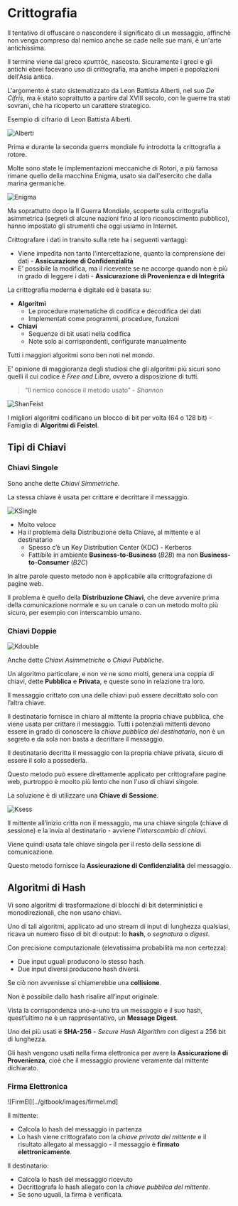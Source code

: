 # Crittografia

Il tentativo di offuscare o nascondere il significato di un messaggio, affinchè non venga compreso dal nemico anche se cade nelle sue mani, è un'arte antichissima.

Il termine viene dal greco κρυπτóς, nascosto. Sicuramente i greci e gli antichi ebrei facevano uso di crittografia, ma anche imperi e popolazioni dell'Asia antica.

L'argomento è stato sistematizzato da Leon Battista Alberti, nel suo _De Cifris_, ma è stato soprattutto a partire dal XVIII secolo, con le guerre tra stati sovrani, che ha ricoperto un carattere strategico.

Esempio di cifrario di Leon Battista Alberti.

![Alberti](../gitbook/images/alberti.png)

Prima e durante la seconda guerrs mondiale fu introdotta la crittografia a rotore.

Molte sono state le implementazioni meccaniche di Rotori, a più famosa rimane quello della macchina Enigma, usato sia dall'esercito che dalla marina germaniche.

![Enigma](../gitbook/images/enigma.png)

Ma soprattutto dopo la II Guerra Mondiale, scoperte sulla crittografia asimmetrica (segreti di alcune nazioni fino al loro riconoscimento pubblico), hanno impostato gli strumenti che oggi usiamo in Internet.

Crittografare i dati in transito sulla rete ha i seguenti vantaggi:

* Viene impedita non tanto l’intercettazione, quanto la comprensione dei dati - **Assicurazione di Confidenzialità**
* E’ possibile la modifica, ma il ricevente se ne accorge quando non è più in grado di leggere i dati - **Assicurazione di Provenienza e di Integrità**

La crittografia moderna è digitale ed è basata su:

* **Algoritmi**
  * Le procedure matematiche di codifica e decodifica dei dati
  * Implementati come programmi, procedure, funzioni
* **Chiavi**
  * Sequenze di bit usati nella codifica
  * Note solo ai corrispondenti, configurate manualmente

Tutti i maggiori algoritmi sono ben noti nel mondo.

E' opinione di maggioranza degli studiosi che gli algoritmi più sicuri sono quelli il cui codice è _Free and Libre_, ovvero a disposizione di tutti.

> “Il nemico conosce il metodo usato” - _Shannon_

![ShanFeist](../gitbook/images/shanfeist.png)

I migliori algoritmi codificano un blocco di bit per volta (64 o 128 bit) - Famiglia di **Algoritmi di Feistel**.

## Tipi di Chiavi

### Chiavi Singole

Sono anche dette _Chiavi Simmetriche_.

La stessa chiave è usata per crittare e decrittare il messaggio.

![KSingle](../gitbook/images/ksingle.png)

* Molto veloce
* Ha il problema della Distribuzione della Chiave, al mittente e al destinatario
  * Spesso c’è un Key Distribution Center (KDC) - Kerberos
  * Fattibile in ambiente **Business-to-Business** (_B2B_) ma non **Business-to-Consumer** (_B2C_)

In altre parole questo metodo non è applicabile alla crittografazione di pagine web.

Il problema è quello della **Distribuzione Chiavi**, che deve avvenire prima della comunicazione normale e su un canale o con un metodo molto più sicuro, per esempio con interscambio umano.

### Chiavi Doppie

![Kdouble](../gitbook/images/kdouble.png)

Anche dette _Chiavi Asimmetriche_ o _Chiavi Pubbliche_.

Un algoritmo particolare, e non ve ne sono molti, genera una coppia di chiavi, dette **Pubblica** e **Privata**, e queste sono in relazione tra loro. 

Il messaggio crittato con una delle chiavi può essere decrittato solo con l’altra chiave.

Il destinatario fornisce in chiaro al mittente la propria chiave pubblica, che viene usata per crittare il messaggio.
Tutti i potenziali mittenti devono essere in grado di conoscere la _chiave pubblica del destinatario_, non è un segreto e da sola non basta a decrittare il messaggio.

Il destinatario decritta il messaggio con la propria chiave privata, sicuro di essere il solo a possederla.

Questo metodo può essere direttamente applicato per crittografare pagine web, purtroppo è moolto più lento che non l'uso di chiavi singole.

La soluzione è di utilizzare una **Chiave di Sessione**.

![Ksess](../gitbook/images/ksess.png)

Il mittente all’inizio critta non il messaggio, ma una chiave singola (chiave di sessione) e la invia al destinatario - avviene l'_interscambio di chiavi_.

Viene quindi usata tale chiave singola per il resto della sessione di comunicazione.

Questo metodo fornisce la **Assicurazione di Confidenzialità** del messaggio.

## Algoritmi di Hash

Vi sono algoritmi di trasformazione di blocchi di bit deterministici e monodirezionali, che non usano chiavi.

Uno di tali algoritmi, applicato ad uno stream di input di lunghezza qualsiasi, ricava un numero fisso di bit di output: lo **hash**, o _segnatura_ o _digest_.

Con precisione computazionale (elevatissima probabilità ma non certezza):

* Due input uguali producono lo stesso hash.
* Due input diversi producono hash diversi.

Se ciò non avvenisse si chiamerebbe una **collisione**.

Non è possibile dallo hash risalire all’input originale.

Vista la corrispondenza uno-a-uno tra un messaggio e il suo hash, quest’ultimo ne è un rappresentativo, un **Message Digest**.

Uno dei più usati è **SHA-256** - _Secure Hash Algorithm_ con digest a 256 bit di lunghezza.

Gli hash vengono usati nella firma elettronica per avere la **Assicurazione di Provenienza**, cioè che il messaggio proviene veramente dal mittente dichiarato.

### Firma Elettronica

![FirmEl][../gitbook/images/firmel.md]

Il mittente:

* Calcola lo hash del messaggio in partenza
* Lo hash viene crittografato con la _chiave privata del mittente_ e il risultato allegato al messaggio - il messaggio è **firmato elettronicamente**.

Il destinatario:

* Calcola lo hash del messaggio ricevuto
* Decrittografa lo hash allegato con la _chiave pubblica del mittente_.
* Se sono uguali, la firma è verificata.

